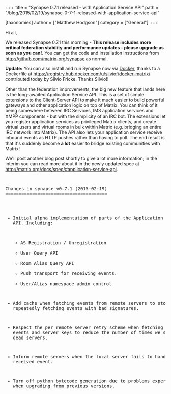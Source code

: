 +++
title = "Synapse 0.7.1 released - with Application Service API"
path = "/blog/2015/02/19/synapse-0-7-1-released-with-application-service-api"

[taxonomies]
author = ["Matthew Hodgson"]
category = ["General"]
+++

Hi all,

We released Synapse 0.7.1 this morning - <strong>This release includes more critical federation stability and performance updates - please upgrade as soon as you can!</strong>.  You can get the code and installation instructions from <a href="http://github.com/matrix-org/synapse">http://github.com/matrix-org/synapse</a> as normal.

<b>Update:</b> You can also install and run Synapse now via <a href="http://docker.com">Docker</a>, thanks to a Dockerfile at <a href="https://registry.hub.docker.com/u/silviof/docker-matrix/">https://registry.hub.docker.com/u/silviof/docker-matrix/</a> contributed today by Silvio Fricke.  Thanks Silvio!!

Other than the federation improvements, the big new feature that lands here is the long-awaited Application Service API.  This is a set of simple extensions to the Client-Server API to make it much easier to build powerful gateways and other application logic on top of Matrix.  You can think of it being somewhere between IRC Services, IMS application services and XMPP components - but with the simplicity of an IRC bot.  The extensions let you register application services as privileged Matrix clients, and create virtual users and virtual rooms in bulk within Matrix (e.g. bridging an entire IRC network into Matrix).  The API also lets your application service receive inbound events as HTTP pushes rather than having to poll.  The end result is that it's suddenly become <strong>a lot</strong> easier to bridge existing communities with Matrix!

We'll post another blog post shortly to give a lot more information; in the interim you can read more about it in the newly updated spec at <a href="http://matrix.org/docs/spec/#application-service-api">http://matrix.org/docs/spec/#application-service-api</a>.

<br/>
<pre>
Changes in synapse v0.7.1 (2015-02-19)
======================================

* Initial alpha implementation of parts of the Application Services API.
  Including:

    * AS Registration / Unregistration
    * User Query API
    * Room Alias Query API
    * Push transport for receiving events.
    * User/Alias namespace admin control

* Add cache when fetching events from remote servers to stop repeatedly
  fetching events with bad signatures.
* Respect the per remote server retry scheme when fetching both events and
  server keys to reduce the number of times we send requests to dead servers.
* Inform remote servers when the local server fails to handle a received event.
* Turn off python bytecode generation due to problems experienced when
  upgrading from previous versions.
  
</pre>
